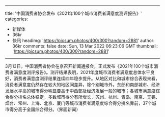 
---
title: '中国消费者协会发布《2021年100个城市消费者满意度测评报告》'
categories: 
 - 新媒体
 - 36kr
 - 快讯
headimg: 'https://picsum.photos/400/300?random=2881'
author: 36kr
comments: false
date: Sun, 13 Mar 2022 06:23:06 GMT
thumbnail: 'https://picsum.photos/400/300?random=2881'
---

<div>   
3月13日，中国消费者协会在京召开新闻通报会，正式发布《2021年100个城市消费者满意度测评报告》。测评结果表明，2021年度城市消费者满意度总体水平良好，消费者满意度测评结果连续四年稳步提升。从地区对比和城市综合表现来看，消费者满意度仍然存在较大的地区间差异，除个别城市外，东部和南部城市、经济发展水平高的城市得分明显要高于中西部及经济发展一般的城市；各城市满意度综合得分排名总体稳定，多数城市得分有所增长，苏州、杭州、青岛、南京、无锡、烟台、常州、上海、北京、厦门等城市消费者满意度综合得分排名靠前，37个城市得分高于全国综合得分。（界面新闻）  
</div>
            